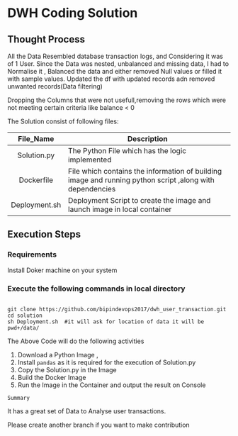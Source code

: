 # DWH Coding Solution

## Thought Process

All the Data Resembled database transaction logs, and Considering it was of 1 User.
Since the Data was nested, unbalanced and missing data, I had to Normalise it , Balanced the data and either removed 
Null values or filled it with sample values.
Updated the df with updated records adn removed unwanted records(Data filtering)

Dropping the Columns that were not usefull,removing the rows which were not meeting certain criteria like balance < 0


The Solution consist of following files:

|   File_Name   | Description                                                                                    |
|:-------------:|------------------------------------------------------------------------------------------------|
|  Solution.py  | The Python File which has the logic implemented                                                |
|  Dockerfile   | File which contains the information of building image and running python script ,along with dependencies |
| Deployment.sh | Deployment Script to create the image and launch image in local container                              |

## Execution Steps

### Requirements
Install Doker machine on your system
### Execute the following commands in local directory
```

git clone https://github.com/bipindevops2017/dwh_user_transaction.git
cd solution
sh Deployment.sh  #it will ask for location of data it will be pwd+/data/
````

The Above Code will do the following activities

1. Download a Python Image ,
2. Install `pandas` as it is required for the execution of Solution.py
3. Copy the Solution.py in the Image
4. Build the Docker Image
5. Run the Image in the Container and output the result on Console

`Summary`

It has a great set of Data to Analyse  user transactions.

Please create another branch if you want to make contribution
